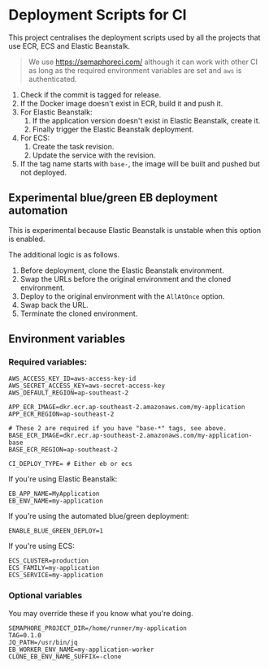 # Deployment Scripts for CI

This project centralises the deployment scripts used by all the projects that
use ECR, ECS and Elastic Beanstalk.

> We use https://semaphoreci.com/ although it can work with other CI as long as
> the required environment variables are set and `aws` is authenticated.

1. Check if the commit is tagged for release.
1. If the Docker image doesn't exist in ECR, build it and push it.
1. For Elastic Beanstalk:
    1. If the application version doesn't exist in Elastic Beanstalk, create it.
    1. Finally trigger the Elastic Beanstalk deployment.
1. For ECS:
    1. Create the task revision.
    1. Update the service with the revision.
1. If the tag name starts with `base-`, the image will be built and pushed but
   not deployed.

## Experimental blue/green EB deployment automation

This is experimental because Elastic Beanstalk is unstable when this option is
enabled.

The additional logic is as follows.

1. Before deployment, clone the Elastic Beanstalk environment.
1. Swap the URLs before the original environment and the cloned environment.
1. Deploy to the original environment with the `AllAtOnce` option.
1. Swap back the URL.
1. Terminate the cloned environment.

## Environment variables

### Required variables:

```
AWS_ACCESS_KEY_ID=aws-access-key-id
AWS_SECRET_ACCESS_KEY=aws-secret-access-key
AWS_DEFAULT_REGION=ap-southeast-2

APP_ECR_IMAGE=dkr.ecr.ap-southeast-2.amazonaws.com/my-application
APP_ECR_REGION=ap-southeast-2

# These 2 are required if you have "base-*" tags, see above.
BASE_ECR_IMAGE=dkr.ecr.ap-southeast-2.amazonaws.com/my-application-base
BASE_ECR_REGION=ap-southeast-2

CI_DEPLOY_TYPE= # Either eb or ecs
```

If you're using Elastic Beanstalk:

```
EB_APP_NAME=MyApplication
EB_ENV_NAME=my-application
```

If you're using the automated blue/green deployment:

```
ENABLE_BLUE_GREEN_DEPLOY=1
```

If you're using ECS:

```
ECS_CLUSTER=production
ECS_FAMILY=my-application
ECS_SERVICE=my-application
```

### Optional variables

You may override these if you know what you're doing.

```
SEMAPHORE_PROJECT_DIR=/home/runner/my-application
TAG=0.1.0
JQ_PATH=/usr/bin/jq
EB_WORKER_ENV_NAME=my-application-worker
CLONE_EB_ENV_NAME_SUFFIX=-clone
```
